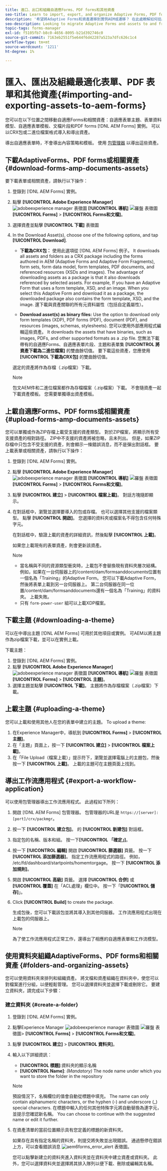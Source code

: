 ```yaml
---
title: 進口、出口和組織自適應Forms、PDF forms和其他資產
seo-title: Learn to import, export, and organize Adaptive Forms, PDF forms, and other assets on an[!DNL AEM Forms] instance
description: '希望將Adaptive Forms和資產遷移到實例AEM或遷移？ 在此處瞭解如何從AdaptiveForms、PDF forms、主題和其他支援資產 [!DNL AEM Forms] 實例。 '
seo-description: Looking to migrate Adaptive Forms and assets to and from an AEM instances? Learn here how to import and export Adaptive Forms, PDF forms, themes, and other supporting assets from an [!DNL AEM Forms] instance.
topic-tags: forms-manager
exl-id: f5105fb7-b8c0-4656-8095-b21d392746c0
source-git-commit: 7163eb2551f5e644f6d42287a523a7dfc626c1c4
workflow-type: tm+mt
source-wordcount: '1211'
ht-degree: 1%

---
```


# 匯入、匯出及組織最適化表單、PDF 表單和其他資產{#importing-and-exporting-assets-to-aem-forms}

您可以在以下位置之間移動自適應Forms和相關資產：自適應表單主題、表單資料模型、自適應表單模板、文檔片段和PDF forms [!DNL AEM Forms] 實例。 可以以CRX包或二進位檔案格式導入和導出資產。

導出自適應表單時，不會導出內容策略和模板。 使用 [包管理器](https://experienceleague.adobe.com/docs/experience-manager-cloud-service/implementing/deploying/overview.html?lang=en#how-rolling-deployments-work) 以導出這些資產。

## 下載AdaptiveForms、PDF forms或相關資產 {#download-forms-amp-documents-assets}

要下載表單或相關資產，請執行以下操作：

1. 登錄到 [!DNL AEM Forms] 實例。
1. 點擊 **[!UICONTROL Adobe Experience Manager]** ![adobeexperience manager](assets/adobeexperiencemanager.png) 表徵圖 **[!UICONTROL 導航]** ![羅盤](assets/Smock_Compass_18_N.svg) 表徵圖 **[!UICONTROL Forms]** > **[!UICONTROL Forms和文檔]**。
1. 選擇資產並點擊 **[!UICONTROL 下載]** 表徵圖
1. In the Download Asset(s), choose one of the following options, and tap **[!UICONTROL Download]**.

   * **下載為CRX包：** 使用此選項從 [!DNL AEM Forms] 例子。 It downloads all assets and folders as a CRX package including the forms authored in AEM (Adaptive Forms and Adaptive Form Fragments), form sets, form data model, form templates, PDF documents, and referenced resources (XSDs and images).
The advantage of downloading assets as a package is that it also downloads referenced by selected assets. For example, If you have an Adaptive Form that uses a form template, XSD, and an image. When you select this Adaptive Form and download it as a package, the downloaded package also contains the form template, XSD, and the image. 還下載與資產關聯的所有元資料屬性（包括自定義屬性）。

   * **Download asset(s) as binary files:** Use the option to download only form templates (XDP), PDF forms (PDF), document (PDF), and resources (images, schemas, stylesheets). 您可以使用外部應用程式編輯這些資產。 It downloads the assets that have binaries, such as images, PDFs, and other supported formats  as a .zip file.
您無法下載帶有的自適應Forms、自適應表單片段、主題和表單集 **[!UICONTROL 將資產下載為二進位檔案]** 的雙曲餘切值。 要下載這些資產，您應使用 **[!UICONTROL 下載為CRX包]** 的雙曲餘切值。

   選定的資產將作為存檔（.zip檔案）下載。

   >[!NOTE]
   >
   >包文AEM件和二進位檔案都作為存檔檔案（.zip檔案）下載。 不會隨資產一起下載資產模板。 您需要單獨導出資產模板。

## 上載自適應Forms、PDF forms或相關資產 {#upload-forms-amp-documents-assets}

您可以單獨或作為ZIP存檔上載受支援的資產類型。 對於ZIP檔案，將顯示所有受支援資產的相對路徑。 ZIP中不支援的資產將被忽略，且未列出。 但是，如果ZIP存檔中只包含不受支援的資產，則會顯示一條錯誤消息，而不是彈出對話框。
要上載表單或相關資產，請執行以下操作：

1. 登錄到 [!DNL AEM Forms] 實例。
1. 點擊 **[!UICONTROL Adobe Experience Manager]** ![adobeexperience manager](assets/adobeexperiencemanager.png) 表徵圖 **[!UICONTROL 導航]** ![羅盤](assets/Smock_Compass_18_N.svg) 表徵圖 **[!UICONTROL Forms]** > **[!UICONTROL Forms和文檔]**。
1. 點擊 **[!UICONTROL 建立]** > **[!UICONTROL 檔案上載]**。 對話方塊隨即顯示。
1. 在對話框中，瀏覽並選擇要導入的包或存檔。 也可以選擇其他支援的檔案類型。 點擊 **[!UICONTROL 開啟]**。 您選擇的資料夾或檔案名不得包含任何特殊字元。

   在對話框中，驗證上載的資產的詳細資訊，然後點擊 **[!UICONTROL 上載]**。

   如果您上載現有的表單資產，則會更新該資產。

   >[!NOTE]
   >
   > * 當名稱與不同的資源類型衝突時，上載包不會替換現有資料夾層次結構。 例如，如果在一台伺服器上的/content/dam/formsanddocuments位置有一個名為「Training」的Adaptive Form。 您可以下載Adaptive Form，然後將表單上載到另一台伺服器上。 第二台伺服器在同一位置/content/dam/formsanddocuments還有一個名為「Training」的資料夾。 上載失敗。
   > * 只有 `form-power-user` 組可以上載XDP檔案。



## 下載主題 {#downloading-a-theme}

可以在中導出主題 [!DNL AEM Forms] 可用於其他項目或實例。 可AEM以將主題作為zip檔案下載，並可以在實例上載。

下載主題：

1. 登錄到 [!DNL AEM Forms] 實例。
1. 點擊 **[!UICONTROL Adobe Experience Manager]** ![adobeexperience manager](assets/adobeexperiencemanager.png) 表徵圖 **[!UICONTROL 導航]** ![羅盤](assets/Smock_Compass_18_N.svg) 表徵圖 **[!UICONTROL Forms]** > **[!UICONTROL 主題]**。
1. 選擇主題並點擊 **[!UICONTROL 下載]**。 主題將作為存檔檔案（.zip檔案）下載。

## 上載主題 {#uploading-a-theme}

您可以上載和使用其他人在您的表單中建立的主題。 To upload a theme:

1. 在Experience Manager中，導航到 **[!UICONTROL Forms]** > **[!UICONTROL 主題]**。
1. 在「主題」頁面上，按一下 **[!UICONTROL 建立]** > **[!UICONTROL 檔案上載]**。
1. 在「File Upload（檔案上載）」提示符下，瀏覽並選擇電腦上的主題包，然後按一下 **[!UICONTROL 上載]**。 上載的主題可在主題頁面上找到。

<!-- ## Import and export assets in Correspondence Management {#import-and-export-assets-in-correspondence-management}

To share assets, such as data dictionaries, letters, and document fragments, between two different implementations of Correspondence Management, you can create and share .cmp files. A .cmp file can include one or more data dictionaries, letters, document fragments, and forms.

### Export Document Fragments, Letters, and/or Data Dictionaries {#export-document-fragments-letters-and-or-data-dictionaries}

1. In the letters, document fragments, or data dictionary pages, tap and select the assets you want to export to a single package, and then tap Queue For Download. The assets are lined-up for export.
1. As required, repeat the above step to add letters, document fragments, and data dictionaries.
1. Tap **Download**.
1. Correspondence Management displays Download Asset(s) dialog with a list of assets in the export list.

   ![export](assets/export.png)

1. To view the dependencies that are exported, Tap Resolve. Or skip to the next step. Even if you do not tap resolve, the dependencies are still exported.
1. To download the .cmp file, tap **OK**.
1. Correspondence Management downloads a .cmp file to your computer.

   The .cmp file includes the exported assets. You can share the .cmp file with others. Other users can import the .cmp file in a different server to get all the assets in the new server.

### Export all the Correspondence Management assets as a package {#export-all-the-correspondence-management-assets-as-a-package}

Use this option to download all the Correspondence Management assets and related dependencies as a package from an [!DNL AEM Forms] instance.

For example, if Correspondence Management has a letter that uses an image and text, the downloaded package also contains the image and the text related to the letter. All the metadata properties (including custom properties) associated with the asset are also downloaded. Once you have downloaded the package (.cmp), you can [import the package to a different [!DNL AEM Forms] instance](import-export-forms-templates.md#p-upload-forms-documents-assets-p).

To download all the Correspondence Management assets and related dependencies as a package, complete the following steps:

1. Log in to [!DNL AEM Forms] server as a forms user.
1. Tap **Adobe Experience Manager** in the Global Navigation bar.
1. Tap tools ( ![tools](assets/tools.png)) and then tap **Forms**.
1. Tap **Export Correspondence Management Assets**.

   ![publish-cmp-assets-1](assets/publish-cmp-assets-1.png)

   ( ``The Export All Correspondence Management Assets page appears and displays the information about the last time the Export process was attempted and a link to download the last successfully exported package.

   ![export-last-run-details](assets/export-last-run-details.png)

1. Tap **Export** and, in the confirm message, tap **OK**.

   After a batch process is complete, the last run details and the link to download the package are updated. This includes information such as the Administrator login and if the batch run successfully or failed. The assets are exported to a package and the Download Exported Package link appears.

   >[!NOTE]
   >
   >The Export All Assets process cannot be canceled once initiated. Also, while the export all operation is in process, do not create, delete, modify, or publish any assets or initiate Publish All Assets process.a

1. Tap the **Download Exported Package** link to download the package file.

   To add the assets in the package to another instance of Correspondence Management, [import the package to an [!DNL AEM Forms] instance](import-export-forms-templates.md#p-upload-forms-documents-assets-p).

<!-- ### Import Document Fragments, Letters and/or Data Dictionaries into Correspondence Management {#import-document-fragments-letters-and-or-data-dictionaries-into-correspondence-management}

You can import assets that are exported into a .cmp file. A .cmp file can have one or more letters, data dictionaries, document fragments, and dependent assets.

>[!NOTE]
>
>While importing old Correspondence Management assets for migration, log in using an Admin account. For more information on Migrating old Correspondence Management assets, see [Migrate Correspondence Management assets to AEM 6.1 forms](migration-utility.md).

1. On the data dictionary, letters, or document fragments page, tap **Create &gt; File Upload** and select the .cmp file.
1. Correspondence Management displays the Import Assets dialog with the list of assets that are imported. Tap **Import**.

   After importing the assets, the following properties of the assets are updated while the other properties remain the same:

    * Author: Displays the ID of the user that imported the asset to the server
    * Modified: The time when the asset was imported to the server

   >[!NOTE]
   >
   >For you to be able to upload XDPs (as part of the cmp file or otherwise), you need to be a part of forms-power-users group. For access rights, contact the administrator. -->

## 導出工作流應用程式 {#export-a-workflow-application}

可以使用包管理器導出工作流應用程式。 此過程如下所列：

1. 開啟 [!DNL AEM Forms] 包管理器。 包管理器的URL是 `https://[server]:[port]/crx/packmgr`。
1. 按一下 **[!UICONTROL 建立包]**。 的 **[!UICONTROL 新建包]** 對話框。
1. 指定包的名稱、版本和組。 按一下&#x200B;**[!UICONTROL 「確定」]**。
1. 按一下 **[!UICONTROL 編輯]** 開啟 **[!UICONTROL 篩選器]** 頁籤。 按一下 **[!UICONTROL 添加篩選器]**。 指定工作流應用程式的路徑。 例如， /etc/fd/dashboard/startpoints/homemtorgage。 按一下 **[!UICONTROL 添加規則]**。

1. 開啟 **[!UICONTROL 高級]** 頁籤。 選擇 **[!UICONTROL 合併]** 或 **[!UICONTROL 覆蓋]** 在「ACL處理」欄位中。 按一下「**[!UICONTROL 儲存]**」。
1. Click **[!UICONTROL Build]** to create the package.

   生成包後，您可以下載該包並將其導入到其他伺服器。 工作流應用程式出現在上載包的伺服器上。

   >[!NOTE]
   >
   >為了使工作流應用程式正常工作，還導出了相應的自適應表單和工作流模型。

## 使用資料夾組織AdaptiveForms、PDF forms和相關資產  {#folders-and-organizing-assets}

您可以使用資料夾來排列和組織資產。 將文檔和資產組織在資料夾中，使您可以對檔案進行分組，以便輕鬆管理。 您可以選擇資料夾並選擇下載或刪除它。 要建立資料夾，請完成以下步驟：

### 建立資料夾 {#create-a-folder}

1. 登錄到 [!DNL AEM Forms] 實例。
1. 點擊Experience Manager ![adobeexperience manager](assets/adobeexperiencemanager.png) 表徵圖 ![羅盤](assets/Smock_Compass_18_N.svg) 表徵圖> **[!UICONTROL Forms]** > **[!UICONTROL Forms和文檔]**。
1. 點擊 **[!UICONTROL 建立]** > **[!UICONTROL 資料夾]**。
1. 輸入以下詳細資訊：

   * **[!UICONTROL 標題]**:資料夾的顯示名稱
   * **[!UICONTROL Name]**: *(Mandatory)* The node name under which you want to store the folder in the repository

   >[!NOTE]
   >
   >預設情況下，名稱欄位的值會自動從標題中填充。 The name can only contain alphanumeric characters, or the hyphen (-) and underscore (_) special characters. 在標題中輸入的任何其他特殊字元將自動替換為連字元，並提示您確認新名稱。 You can choose to continue with the suggested name or edit it further.

1. 在資產清單的當前位置顯示具有您定義的標題的新資料夾。

   如果存在具有指定名稱的資料夾，則提交將失敗並出現錯誤。 通過懸停在錯誤上方，可以查看錯誤消息 ![aem6forms_error_alert](assets/Smock_Alert_18_N.svg) 表徵圖。

   您可以點擊新建立的資料夾進入資料夾並在資料夾中建立資產或資料夾。 此外，您可以選擇資料夾並選擇將其排入隊列以便下載、刪除或編輯其名稱。


<!-- ### Create copies of one or more assets or letters {#create-copies-of-one-or-more-assets-or-letters}

You can use an existing assets to quickly create an asset with similar properties, content, and inherited assets.

Complete the following steps to create copies of assets and letters:

1. On the relevant assets page, select one or more assets. The UI displays the Copy icon.
1. Tap **[!UICONTROL Copy]**. The UI displays the **[!UICONTROL Paste]** icon. You can also choose to go/navigate inside a folder before you paste. Different folders can contain assets with same names. For more information on folders, see [Folders and organizing assets](#folders-and-organizing-assets).
1. Tap **[!UICONTROL Paste]**. The **[!UICONTROL Paste]** dialog appears. The system auto generates names and titles to the new copies of assets/letters, but you can edit the titles and names of the assets/letters.

   If you are copying and pasting the assets/letters at the same place, a suffix "-CopyXX" gets added to the existing name of the asset/letter. If no title existed for the copied asset/letter, the auto generated title field remains blank.

1. If required, edit the Title and Name with which you want to save the copy of the asset/letter.
1. Tap **[!UICONTROL Paste]**. New copies of the copied assets are created.

## Search {#search-forms}

You ca use the top bar **[A]** to search your content. When you search for assets, a side panel is displayed. You can also tap ![assets-browser-content-only](assets/assets-browser-content-only.png) &gt; Filter **[B]** to invoke the side panel. Using the various filters in the side panel, you can narrow down your search. The side panel also allows you to save your searches.

![search_topbar](assets/search_topbar.png)

**A.** Search **B.** Filter

![Side panel - Filters](assets/search_sidepanel.png)

Side panel - Filters

On the side panel, you can use the following to narrow down your search results:

* Search Directory
* Tags
* Search Criteria; for example, Modified Dates, Publish Status, LiveCopy Status.

The side panel also allows you to save your search settings with names of your choice.

For more information and instructions on using search, filters, saved search, and side panel, see [Search](https://experienceleague.adobe.com/docs/experience-manager-cloud-service/operations/indexing.html). -->
